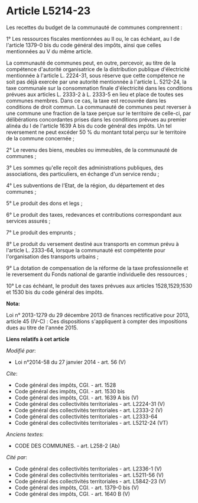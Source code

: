 # Article L5214-23

Les recettes du budget de la communauté de communes comprennent : 

1° Les ressources fiscales mentionnées au II ou, le cas échéant, au I de l'article 1379-0 bis du code général des impôts,
ainsi que celles mentionnées au V du même article. 

La communauté de communes peut, en outre, percevoir, au titre de la compétence d'autorité organisatrice de la distribution
publique d'électricité mentionnée à l'article L. 2224-31, sous réserve que cette compétence ne soit pas déjà exercée par une
autorité mentionnée à l'article L. 5212-24, la taxe communale sur la consommation finale d'électricité dans les conditions
prévues aux articles L. 2333-2 à L. 2333-5 en lieu et place de toutes ses communes membres. Dans ce cas, la taxe est
recouvrée dans les conditions de droit commun. La communauté de communes peut reverser à une commune une fraction de la taxe
perçue sur le territoire de celle-ci, par délibérations concordantes prises dans les conditions prévues au premier alinéa du
I de l'article 1639 A bis du code général des impôts. Un tel reversement ne peut excéder 50 % du montant total perçu sur le
territoire de la commune concernée ; 

2° Le revenu des biens, meubles ou immeubles, de la communauté de communes ; 

3° Les sommes qu'elle reçoit des administrations publiques, des associations, des particuliers, en échange d'un service
rendu ; 

4° Les subventions de l'Etat, de la région, du département et des communes ; 

5° Le produit des dons et legs ; 

6° Le produit des taxes, redevances et contributions correspondant aux services assurés ; 

7° Le produit des emprunts ; 

8° Le produit du versement destiné aux transports en commun prévu à l'article L. 2333-64, lorsque la communauté est
compétente pour l'organisation des transports urbains ; 

9° La dotation de compensation de la réforme de la taxe professionnelle et le reversement du Fonds national de garantie
individuelle des ressources ; 

10° Le cas échéant, le produit des taxes prévues aux articles 1528,1529,1530 et 1530 bis du code général des impôts.

**Nota:**

Loi n° 2013-1279 du 29 décembre 2013 de finances rectificative pour 2013, article 45 (IV-C) : Ces dispositions s'appliquent à
compter des impositions dues au titre de l'année 2015.

**Liens relatifs à cet article**

_Modifié par_:

  - Loi n°2014-58 du 27 janvier 2014 - art. 56 (V)

_Cite_:

  - Code général des impôts, CGI. - art. 1528
  - Code général des impôts, CGI. - art. 1530 bis
  - Code général des impôts, CGI. - art. 1639 A bis (V)
  - Code général des collectivités territoriales - art. L2224-31 (V)
  - Code général des collectivités territoriales - art. L2333-2 (V)
  - Code général des collectivités territoriales - art. L2333-64
  - Code général des collectivités territoriales - art. L5212-24 (VT)

_Anciens textes_:

  - CODE DES COMMUNES. - art. L258-2 (Ab)

_Cité par_:

  - Code général des collectivités territoriales - art. L2336-1 (V)
  - Code général des collectivités territoriales - art. L5211-56 (V)
  - Code général des collectivités territoriales - art. L5842-23 (V)
  - Code général des impôts, CGI. - art. 1379-0 bis (V)
  - Code général des impôts, CGI. - art. 1640 B (V)
